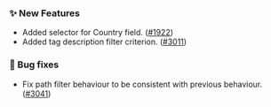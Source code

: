 ### ✨ New Features
* Added selector for Country field. ([#1922](https://github.com/stashapp/stash/pull/1922))
* Added tag description filter criterion. ([#3011](https://github.com/stashapp/stash/pull/3011))

### 🐛 Bug fixes
* Fix path filter behaviour to be consistent with previous behaviour. ([#3041](https://github.com/stashapp/stash/pull/3041))
